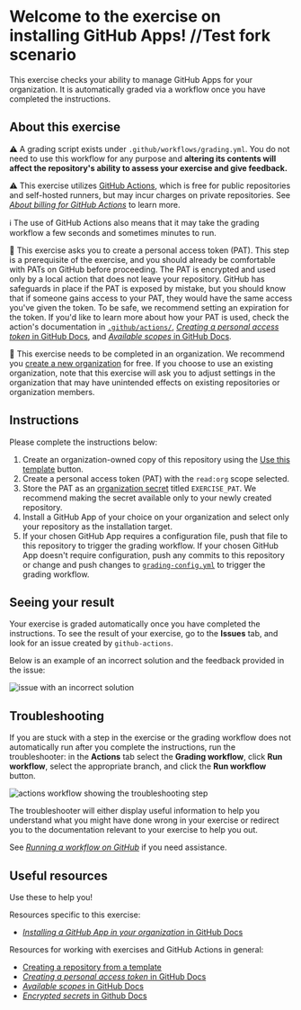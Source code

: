 # Welcome to the exercise on installing GitHub Apps! //Test fork scenario

This exercise checks your ability to manage GitHub Apps for your organization. It is automatically graded via a workflow once you have completed the instructions.

## About this exercise

:warning: A grading script exists under `.github/workflows/grading.yml`. You do not need to use this workflow for any purpose and **altering its contents will affect the repository's ability to assess your exercise and give feedback.**

:warning: This exercise utilizes [GitHub Actions](https://docs.github.com/en/actions), which is free for public repositories and self-hosted runners, but may incur charges on private repositories. See _[About billing for GitHub Actions]_ to learn more.

:information_source: The use of GitHub Actions also means that it may take the grading workflow a few seconds and sometimes minutes to run.

:closed_lock_with_key: This exercise asks you to create a personal access token (PAT). This step is a prerequisite of the exercise, and you should already be comfortable with PATs on GitHub before proceeding. The PAT is encrypted and used only by a local action that does not leave your repository. GitHub has safeguards in place if the PAT is exposed by mistake, but you should know that if someone gains access to your PAT, they would have the same access you've given the token. To be safe, we recommend setting an expiration for the token. If you'd like to learn more about how your PAT is used, check the action's documentation in [`.github/actions/`](.github/actions/), [_Creating a personal access token_ in GitHub Docs], and [_Available scopes_ in GitHub Docs].

👥 This exercise needs to be completed in an organization. We recommend you [create a new organization](https://github.com/account/organizations/new?coupon=&plan=team_free) for free. If you choose to use an existing organization, note that this exercise will ask you to adjust settings in the organization that may have unintended effects on existing repositories or organization members. 

## Instructions

<!-- Specific instructions for your exercise -->

Please complete the instructions below:

1. Create an organization-owned copy of this repository using the [Use this template](https://docs.github.com/en/github/creating-cloning-and-archiving-repositories/creating-a-repository-from-a-template#creating-a-repository-from-a-template) button. 
2. Create a personal access token (PAT) with the `read:org` scope selected.
3. Store the PAT as an [organization secret](https://docs.github.com/en/codespaces/managing-codespaces-for-your-organization/managing-encrypted-secrets-for-your-repository-and-organization-for-codespaces#adding-secrets-for-an-organization) titled `EXERCISE_PAT`. We recommend making the secret available only to your newly created repository.
4. Install a GitHub App of your choice on your organization and select only your repository as the installation target.
5. If your chosen GitHub App requires a configuration file, push that file to this repository to trigger the grading workflow. If your chosen GitHub App doesn't require configuration, push any commits to this repository or change and push changes to [`grading-config.yml`](grading_config.yml) to trigger the grading workflow.

<!-- Add your steps below starting with step 2 -->

## Seeing your result

Your exercise is graded automatically once you have completed the instructions. To see the result of your exercise, go to the **Issues** tab, and look for an issue created by `github-actions`. <!-- specify expected Looking Glass display_type --><!-- specific place to look -->

<!-- Display types:
- actions
- issues
 -->

Below is an example of an incorrect solution and the feedback provided in the issue:

![issue with an incorrect solution](https://user-images.githubusercontent.com/16547949/131718787-19d2b2e3-18cf-4d56-bff0-28366dbe8131.png)

## Troubleshooting

If you are stuck with a step in the exercise or the grading workflow does not automatically run after you complete the instructions, run the troubleshooter: in the **Actions** tab select the **Grading workflow**, click **Run workflow**, select the appropriate branch, and click the **Run workflow** button.

![actions workflow showing the troubleshooting step](https://user-images.githubusercontent.com/16547949/131719496-9294f1fe-0963-4d0d-be3e-911472360f7c.png)

The troubleshooter will either display useful information to help you understand what you might have done wrong in your exercise or redirect you to the documentation relevant to your exercise to help you out.

See _[Running a workflow on GitHub]_ if you need assistance.

## Useful resources

Use these to help you!

Resources specific to this exercise:

<!-- - Add further resources for the learner -->

- [_Installing a GitHub App in your organization_ in GitHub Docs]

Resources for working with exercises and GitHub Actions in general:

- [Creating a repository from a template]
- [_Creating a personal access token_ in GitHub Docs]
- [_Available scopes_ in GitHub Docs]
- [_Encrypted secrets_ in Github Docs]

<!--
Links used throughout this README:
-->
<!-- Edit the links below to be relevant -->

[_Installing a GitHub App in your organization_ in GitHub Docs]: https://docs.github.com/en/github/customizing-your-github-workflow/purchasing-and-installing-apps-in-github-marketplace/installing-an-app-in-your-organization#installing-a-github-app-in-your-organization

[creating a repository from a template]: https://docs.github.com/en/github/creating-cloning-and-archiving-repositories/creating-a-repository-from-a-template
[_Creating a personal access token_ in GitHub Docs]: https://docs.github.com/en/github/authenticating-to-github/keeping-your-account-and-data-secure/creating-a-personal-access-token
[_Available scopes_ in GitHub Docs]: https://docs.github.com/en/developers/apps/building-oauth-apps/scopes-for-oauth-apps#available-scopes
[_Encrypted secrets_ in Github Docs]: https://docs.github.com/en/actions/reference/encrypted-secrets
[about billing for github actions]: https://docs.github.com/en/github/setting-up-and-managing-billing-and-payments-on-github/about-billing-for-github-actions
[running a workflow on github]: https://docs.github.com/en/actions/managing-workflow-runs/manually-running-a-workflow#running-a-workflow-on-github
